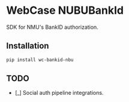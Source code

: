 # WebCase NUBUBankId

SDK for NMU\'s BankID authorization.

## Installation

```sh
pip install wc-bankid-nbu
```

## TODO

- [_] Social auth pipeline integrations.
